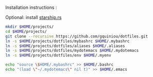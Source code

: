 Installation instructions  :

Optional: install [starship.rs](https://starship.rs)

```bash
mkdir $HOME/projects/
cd $HOME/projects/
git clone --recursive https://github.com/gquiniou/dotfiles.git
ln -s $HOME/projects/dotfiles/mybashrc $HOME/.mybashrc
ln -s $HOME/projects/dotfiles/aliases $HOME/.aliases
ln -s $HOME/projects/dotfiles/mydotemacs $HOME/.mydotemacs
ln -s $HOME/projects/dotfiles/env $HOME/.myenv

echo "source \$HOME/.mybashrc" >> $HOME/.bashrc
echo "(load \"~/.mydotemacs\" nil t)" >> $HOME/.emacs
```